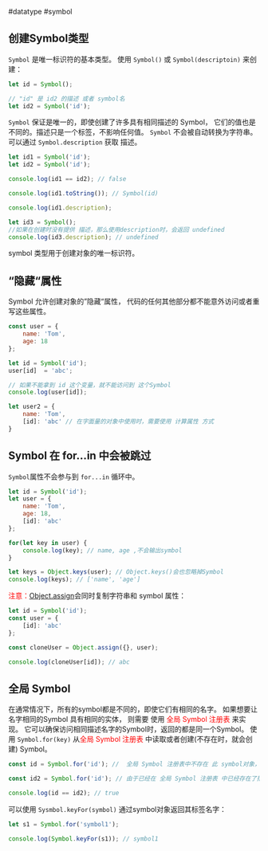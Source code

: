 #datatype #symbol

## 创建Symbol类型

`Symbol` 是唯一标识符的基本类型。 
使用 `Symbol()` 或 `Symbol(descriptoin)` 来创建：

```js {.line-numbers}
let id = Symbol();

// "id" 是 id2 的描述 或者 symbol名
let id2 = Symbol('id');
```

`Symbol` 保证是唯一的，即使创建了许多具有相同描述的 Symbol， 它们的值也是不同的。描述只是一个标签，不影响任何值。
`Symbol` 不会被自动转换为字符串。 可以通过 `Symbol.description` 获取 描述。
```js {.line-numbers}
let id1 = Symbol('id');
let id2 = Symbol('id');

console.log(id1 == id2); // false

console.log(id1.toString()); // Symbol(id) 

console.log(id1.description);

let id3 = Symbol();
//如果在创建时没有提供 描述，那么使用description时，会返回 undefined
console.log(id3.description); // undefined 
```

symbol 类型用于创建对象的唯一标识符。

## “隐藏“属性

Symbol 允许创建对象的”隐藏“属性， 代码的任何其他部分都不能意外访问或者重写这些属性。

```js .line-numbers
const user = {
	name: 'Tom',
	age: 18
};

let id = Symbol('id');
user[id]  = 'abc';

// 如果不能拿到 id 这个变量，就不能访问到 这个Symbol
console.log(user[id]);

let user2 = {
	name: 'Tom',
	[id]: 'abc' // 在字面量的对象中使用时，需要使用 计算属性 方式
}
```

## Symbol 在 for...in 中会被跳过

`Symbol`属性不会参与到 `for...in` 循环中。 

```js {.line-numbers}
let id = Symbol('id');
let user = {
	name: 'Tom',
	age: 18,
	[id]: 'abc'
};

for(let key in user) {
	console.log(key); // name, age ,不会输出symbol
}

let keys = Object.keys(user); // Object.keys()会也忽略掉Symbol
console.log(keys); // ['name', 'age']
```

<font color="red">注意：</font>[Object.assign](https://developer.mozilla.org/zh/docs/Web/JavaScript/Reference/Global_Objects/Object/assign)会同时复制字符串和 symbol 属性：

```js {.line-numbers}
let id = Symbol('id');
const user = {
	[id]: 'abc'
};

const cloneUser = Object.assign({}, user);

console.log(cloneUser[id]); // abc
```

## 全局 Symbol

在通常情况下，所有的symbol都是不同的，即使它们有相同的名字。 
如果想要让名字相同的Symbol 具有相同的实体， 则需要 使用 <font color="red">全局 Symbol 注册表</font> 来实现。 它可以确保访问相同描述名字的Symbol时，返回的都是同一个Symbol。
使用 `Symbol.for(key)` 从<font color="red">全局 Symbol 注册表</font> 中读取或者创建(不存在时，就会创建) Symbol。

```js {.line-numbers}
const id = Symbol.for('id'); //  全局 Symbol 注册表中不存在 此 symbol对象，此时就会创建一个新的

const id2 = Symbol.for('id'); // 由于已经在 全局 Symbol 注册表 中已经存在了描述名字为“id”的 symbol，就会将其读取出来

console.log(id == id2); // true
```

可以使用 `Sysmbol.keyFor(symbol)`  通过symbol对象返回其标签名字：
```js {.line-numbers}
let s1 = Symbol.for('symbol1');

console.log(Symbol.keyFor(s1)); // symbol1
```

